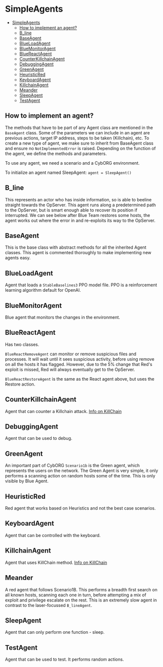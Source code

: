 # SimpleAgents

- [SimpleAgents](#simpleagents)
  - [How to implement an agent?](#how-to-implement-an-agent)
  - [B_line](#b_line)
  - [BaseAgent](#baseagent)
  - [BlueLoadAgent](#blueloadagent)
  - [BlueMonitorAgent](#bluemonitoragent)
  - [BlueReactAgent](#bluereactagent)
  - [CounterKillchainAgent](#counterkillchainagent)
  - [DebuggingAgent](#debuggingagent)
  - [GreenAgent](#greenagent)
  - [HeuristicRed](#heuristicred)
  - [KeyboardAgent](#keyboardagent)
  - [KillchainAgent](#killchainagent)
  - [Meander](#meander)
  - [SleepAgent](#sleepagent)
  - [TestAgent](#testagent)

## How to implement an agent?

The methods that have to be part of any Agent class are mentioned in the `BaseAgent` class.
Some of the parameters we can include in an agent are previous actions, target IP address, steps to be taken (Killchain), etc.
To create a new type of agent, we make sure to inherit from BaseAgent class and ensure no `NotImplementedError` is raised.
Depending on the function of the agent, we define the methods and parameters.

To use any agent, we need a scenario and a CybORG environment.

To initialize an agent named SleepAgent: `agent = SleepAgent()`

## B_line

This represents an actor who has inside information, so is able to beeline straight towards the OpServer.
This agent runs along a predetermined path to the OpServer, but is smart enough able to recover its position if interrupted.
We can see below after Blue Team restores some hosts, the agent works out where the error in and re-exploits its way to the OpServer.

## BaseAgent

This is the base class with abstract methods for all the inherited Agent classes.
This agent is commented thoroughly to make implementing new agents easy.

## BlueLoadAgent

Agent that loads a `StableBaselines3` PPO model file.
PPO is a reinforcement learning algorithm default for OpenAI.

## BlueMonitorAgent

Blue agent that monitors the changes in the environment.

## BlueReactAgent

Has two classes.

`BlueReactRemoveAgent` can monitor or remove suspicious files and processes.
It will wait until it sees suspicious activity, before using remove on all the hosts it has flagged.
However, due to the 5% change that Red's exploit is missed, Red will always eventually get to the OpServer.

`BlueReactRestoreAgent` is the same as the React agent above, but uses the Restore action.

## CounterKillchainAgent

Agent that can counter a Killchain attack.
[Info on KillChain](https://www.lockheedmartin.com/en-us/capabilities/cyber/cyber-kill-chain.html)

## DebuggingAgent

Agent that can be used to debug.

## GreenAgent

An important part of CybORG `Scenario1b` is the Green agent, which represents the users on the network. The Green Agent is very simple, it only performs a scanning action on random hosts some of the time. This is only visible by Blue Agent.

## HeuristicRed

Red agent that works based on Heuristics and not the best case scenarios.

## KeyboardAgent

Agent that can be controlled with the keyboard.

## KillchainAgent

Agent that uses KillChain method.
[Info on KillChain](https://www.lockheedmartin.com/en-us/capabilities/cyber/cyber-kill-chain.html)

## Meander

A red agent that follows Scenario1B.
This performs a breadth first search on all known hosts, scanning each one in turn, before attempting a mix of exploit and privilege escalate on the rest. This is an extremely slow agent in contrast to the laser-focussed `B_lineAgent`.

## SleepAgent

Agent that can only perform one function - sleep.

## TestAgent

Agent that can be used to test. It performs random actions.
